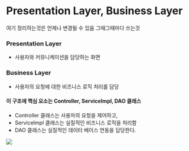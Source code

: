 # Presentation Layer, Business Layer

여기 정리하는것은 언제나 변경될 수 있음 그때그때마다 쓰는것

### Presentation Layer
- 사용자와 커뮤니케이션을 담당하는 화면

### Business Layer
- 사용자의 요청에 대한 비즈니스 로직 처리를 담당

#### 이 구조에 핵심 요소는 Controller, ServiceImpl, DAO 클래스
- Controller 클래스는 사용자의 요청을 제어하고,
- ServiceImpl 클래스는 실질적인 비즈니스 로직을 처리함
- DAO 클래스는 실질적인 데이터 베이스 연동을 담당한다.

<img src="https://img1.daumcdn.net/thumb/R1280x0/?scode=mtistory2&fname=https%3A%2F%2Fblog.kakaocdn.net%2Fdn%2Fbylxl5%2FbtrVVQ3cPit%2FfMMcWCLcwMKXqaYeK3Z920%2Fimg.jpg">
